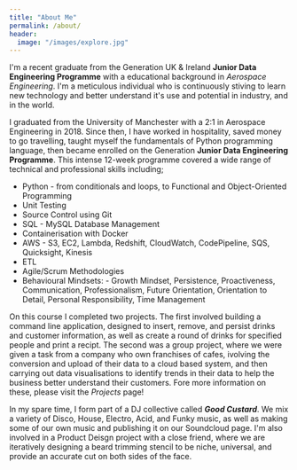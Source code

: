 ```yaml
---
title: "About Me"
permalink: /about/
header:
  image: "/images/explore.jpg"
---
```


I'm a recent graduate from the Generation UK & Ireland **Junior Data Engineering Programme** with a educational background in *Aerospace Engineering*. I'm a meticulous individual who is continuously stiving to learn new technology and better understand it's use and potential in industry, and in the world. 

I graduated from the University of Manchester with a 2:1 in Aerospace Engineering in 2018. Since then, I have worked in hospitality, saved money to go travelling, taught myself the fundamentals of Python programming language, then became enrolled on the Generation **Junior Data Engineering Programme**. This intense 12-week programme covered a wide range of technical and professional skills including;

* Python - from conditionals and loops, to Functional and Object-Oriented Programming
* Unit Testing
* Source Control using Git
* SQL - MySQL Database Management
* Containerisation with Docker
* AWS - S3, EC2, Lambda, Redshift, CloudWatch, CodePipeline, SQS, Quicksight, Kinesis  
* ETL 
* Agile/Scrum Methodologies
* Behavioural Mindsets: - Growth Mindset, Persistence, Proactiveness, Communication, Professionalism, Future Orientation, Orientation to Detail, Personal Responsibility, Time Management

On this course I completed two projects. 
The first involved building a command line application, designed to insert, remove, and persist drinks and customer information, as well as create a round of drinks for specified people and print a recipt. 
The second was a group project, where we were given a task from a company who own franchises of cafes, ivolving the conversion and upload of their data to a cloud based system, and then carrying out data visualisations to identify trends in their data to help the business better understand their customers. 
Fore more information on these, please visit the *Projects* page!

In my spare time, I form part of a DJ collective called ***Good Custard***. We mix a variety of Disco, House, Electro, Acid, and Funky music, as well as making some of our own music and publishing it on our Soundcloud page. I'm also involved in a Product Deisgn project with a close friend, where we are iteratively designing a beard trimming stencil to be niche, universal, and provide an accurate cut on both sides of the face. 







